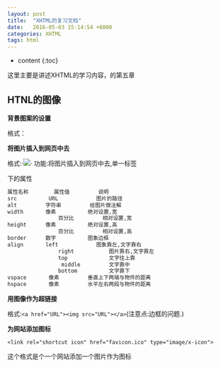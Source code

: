 ```yaml
---
layout: post
title:  "XHTML的复习文档"
date:   2016-05-03 15:14:54 +0800
categories: XHTML
tags: html
---
```


* content
{:toc}

这里主要是讲述XHTML的学习内容，的第五章





## HTNL的图像

**背景图案的设置**

格式：<body background=”URL”>

**将图片插入到网页中去**

格式:·<img src="URL">·
			功能:将图片插入到网页中去,单一标签
			
<img>下的属性	

```html
属性名称		属性值			说明
src 		 URL			图片的路径
alt 		字符串		    给图片做注解
width		像素			绝对设置,宽
				百分比			相对设置,宽
height		像素			绝对设置,高
				百分比			相对设置,高
border		数字			图象边框
align		left			图象靠左,文字靠右
				right		    图片靠右,文字靠左
				top			    文字往上靠
				 middle		    文字靠中
				bottom		    文字靠下
vspace       像素			垂直上下两端与物件的距离
hspace       像素			水平左右两段与物件的距离				
```	

**用图像作为超链接**

格式:`<a href="URL"><img src="URL"></a>`(注意点:边框的问题.)

**为网站添加图标**

`<link rel="shortcut icon" href="favicon.ico" type="image/x-icon">`

这个格式是个一个网站添加一个图片作为图标